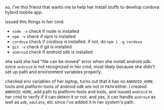 so, i've this friend that wants me to help her install stuffs to develop cordova hybrid mobile app.

issued this things in her cmd:

- `node -v` check if node is installed
- `npm -v` check if npm is installed
- `cordova` check if cordova is installed. if not, do `npm i -g cordova`
- `git -v` check if git is installed
- `android` check if android sdk is installed

she said she had "file can be moved" error when she install android sdk. since `android` is not recognized in her cmd, most likely because she didn't set up path and environment variables properly. 

checked env variables of her laptop, turns out that it has no `ANDROID_HOME`. tools and platform-tools of android sdk are not in `PATH` either. i created `ANDROID_HOME`, add path to platform-tools and tools, and issued `android` in her cmd to verify if it can detect it or not. and yes, it can handle `android` as well as `adb`, `emulate`, etc since i've added it in her system's path.